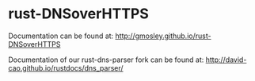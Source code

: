 # rust-DNSoverHTTPS

Documentation can be found at: http://gmosley.github.io/rust-DNSoverHTTPS

Documentation of our rust-dns-parser fork can be found at: http://david-cao.github.io/rustdocs/dns_parser/

